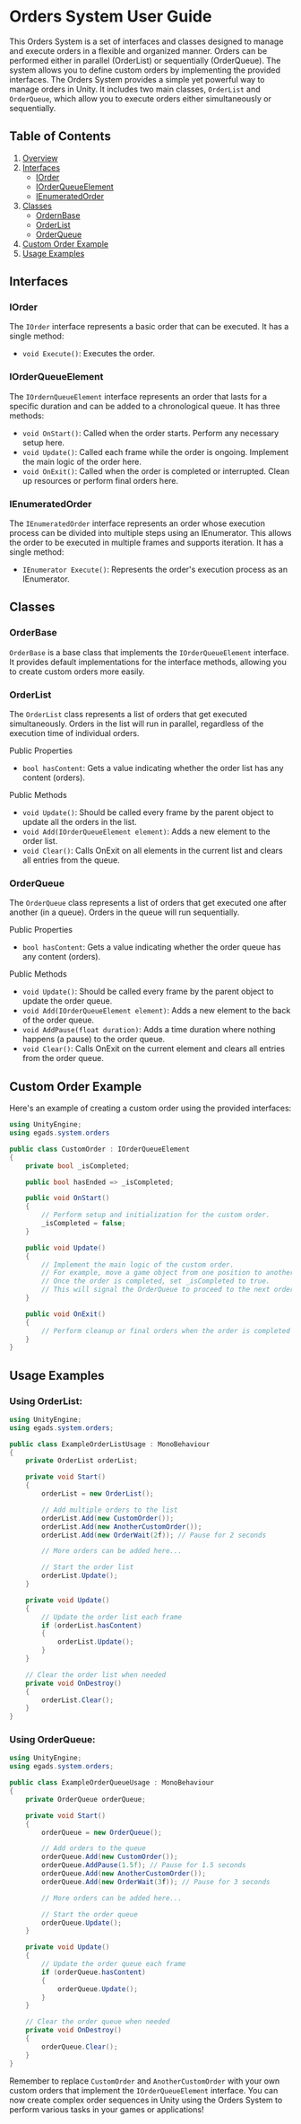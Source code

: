 # Orders System User Guide

This Orders System is a set of interfaces and classes designed to manage and execute orders in a flexible and organized manner. Orders can be performed either in parallel (OrderList) or sequentially (OrderQueue). The system allows you to define custom orders by implementing the provided interfaces. The Orders System provides a simple yet powerful way to manage orders in Unity. It includes two main classes, `OrderList` and `OrderQueue`, which allow you to execute orders either simultaneously or sequentially.

## Table of Contents

1. [Overview](#overview)
2. [Interfaces](#interfaces)
   - [IOrder](#iorder)
   - [IOrderQueueElement](#iorderqueueelement)
   - [IEnumeratedOrder](#ienumeratedorder)
3. [Classes](#classes)
   - [OrdernBase](#ordernbase)
   - [OrderList](#orderlist)
   - [OrderQueue](#orderqueue)
4. [Custom Order Example](#custom-order-example)
5. [Usage Examples](#usage-examples)

## Interfaces

### IOrder

The `IOrder` interface represents a basic order that can be executed. It has a single method:

- `void Execute()`: Executes the order.

### IOrderQueueElement

The `IOrdernQueueElement` interface represents an order that lasts for a specific duration and can be added to a chronological queue. It has three methods:

- `void OnStart()`: Called when the order starts. Perform any necessary setup here.
- `void Update()`: Called each frame while the order is ongoing. Implement the main logic of the order here.
- `void OnExit()`: Called when the order is completed or interrupted. Clean up resources or perform final orders here.

### IEnumeratedOrder

The `IEnumeratedOrder` interface represents an order whose execution process can be divided into multiple steps using an IEnumerator. This allows the order to be executed in multiple frames and supports iteration. It has a single method:

- `IEnumerator Execute()`: Represents the order's execution process as an IEnumerator.

## Classes

### OrderBase

`OrderBase` is a base class that implements the `IOrderQueueElement` interface. It provides default implementations for the interface methods, allowing you to create custom orders more easily.

### OrderList

The `OrderList` class represents a list of orders that get executed simultaneously. Orders in the list will run in parallel, regardless of the execution time of individual orders.

Public Properties

- `bool hasContent`: Gets a value indicating whether the order list has any content (orders).

Public Methods

- `void Update()`: Should be called every frame by the parent object to update all the orders in the list.
- `void Add(IOrderQueueElement element)`: Adds a new element to the order list.
- `void Clear()`: Calls OnExit on all elements in the current list and clears all entries from the queue.

### OrderQueue

The `OrderQueue` class represents a list of orders that get executed one after another (in a queue). Orders in the queue will run sequentially.

Public Properties

- `bool hasContent`: Gets a value indicating whether the order queue has any content (orders).

Public Methods

- `void Update()`: Should be called every frame by the parent object to update the order queue.
- `void Add(IOrderQueueElement element)`: Adds a new element to the back of the order queue.
- `void AddPause(float duration)`: Adds a time duration where nothing happens (a pause) to the order queue.
- `void Clear()`: Calls OnExit on the current element and clears all entries from the order queue.

## Custom Order Example

Here's an example of creating a custom order using the provided interfaces:

```csharp
using UnityEngine;
using egads.system.orders

public class CustomOrder : IOrderQueueElement
{
    private bool _isCompleted;

    public bool hasEnded => _isCompleted;

    public void OnStart()
    {
        // Perform setup and initialization for the custom order.
        _isCompleted = false;
    }

    public void Update()
    {
        // Implement the main logic of the custom order.
        // For example, move a game object from one position to another.
        // Once the order is completed, set _isCompleted to true.
        // This will signal the OrderQueue to proceed to the next order.
    }

    public void OnExit()
    {
        // Perform cleanup or final orders when the order is completed or interrupted.
    }
}
```

## Usage Examples
### Using OrderList:
```csharp
using UnityEngine;
using egads.system.orders;

public class ExampleOrderListUsage : MonoBehaviour
{
    private OrderList orderList;

    private void Start()
    {
        orderList = new OrderList();

        // Add multiple orders to the list
        orderList.Add(new CustomOrder());
        orderList.Add(new AnotherCustomOrder());
        orderList.Add(new OrderWait(2f)); // Pause for 2 seconds

        // More orders can be added here...

        // Start the order list
        orderList.Update();
    }

    private void Update()
    {
        // Update the order list each frame
        if (orderList.hasContent)
        {
            orderList.Update();
        }
    }

    // Clear the order list when needed
    private void OnDestroy()
    {
        orderList.Clear();
    }
}
```
### Using OrderQueue:
```csharp
using UnityEngine;
using egads.system.orders;

public class ExampleOrderQueueUsage : MonoBehaviour
{
    private OrderQueue orderQueue;

    private void Start()
    {
        orderQueue = new OrderQueue();

        // Add orders to the queue
        orderQueue.Add(new CustomOrder());
        orderQueue.AddPause(1.5f); // Pause for 1.5 seconds
        orderQueue.Add(new AnotherCustomOrder());
        orderQueue.Add(new OrderWait(3f)); // Pause for 3 seconds

        // More orders can be added here...

        // Start the order queue
        orderQueue.Update();
    }

    private void Update()
    {
        // Update the order queue each frame
        if (orderQueue.hasContent)
        {
            orderQueue.Update();
        }
    }

    // Clear the order queue when needed
    private void OnDestroy()
    {
        orderQueue.Clear();
    }
}
```
Remember to replace `CustomOrder` and `AnotherCustomOrder` with your own custom orders
that implement the `IOrderQueueElement` interface. You can now create complex order
sequences in Unity using the Orders System to perform various tasks in your games or
applications!

